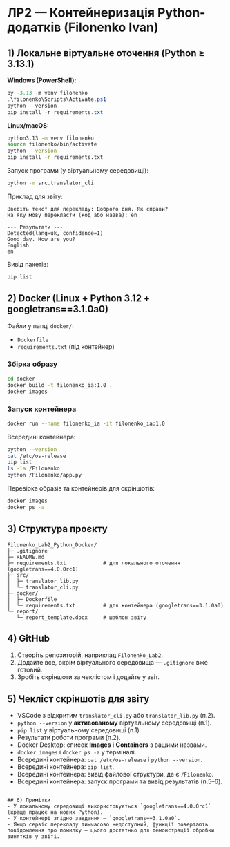 # ЛР2 — Контейнеризація Python-додатків (Filonenko Ivan)

## 1) Локальне віртуальне оточення (Python ≥ 3.13.1)

**Windows (PowerShell):**
```powershell
py -3.13 -m venv filonenko
.\filonenko\Scripts\Activate.ps1
python --version
pip install -r requirements.txt
```

**Linux/macOS:**
```bash
python3.13 -m venv filonenko
source filonenko/bin/activate
python --version
pip install -r requirements.txt
```

Запуск програми (у віртуальному середовищі):
```bash
python -m src.translator_cli
```

Приклад для звіту:
```text
Введіть текст для перекладу: Доброго дня. Як справи?
На яку мову перекласти (код або назва): en

--- Результати ---
Detected(lang=uk, confidence=1)
Good day. How are you?
English
en
```

Вивід пакетів:
```bash
pip list
```

## 2) Docker (Linux + Python 3.12 + googletrans==3.1.0a0)

Файли у папці `docker/`:

- `Dockerfile`
- `requirements.txt` (під контейнер)

### Збірка образу
```bash
cd docker
docker build -t filonenko_ia:1.0 .
docker images
```

### Запуск контейнера
```bash
docker run --name filonenko_ia -it filonenko_ia:1.0
```

Всередині контейнера:
```bash
python --version
cat /etc/os-release
pip list
ls -la /Filonenko
python /Filonenko/app.py
```

Перевірка образів та контейнерів для скріншотів:
```bash
docker images
docker ps -a
```

## 3) Структура проєкту
```text
Filonenko_Lab2_Python_Docker/
├─ .gitignore
├─ README.md
├─ requirements.txt            # для локального оточення (googletrans==4.0.0rc1)
├─ src/
│  ├─ translator_lib.py
│  └─ translator_cli.py
├─ docker/
│  ├─ Dockerfile
│  └─ requirements.txt         # для контейнера (googletrans==3.1.0a0)
└─ report/
   └─ report_template.docx     # шаблон звіту
```

## 4) GitHub
1. Створіть репозиторій, наприклад `Filonenko_Lab2`.
2. Додайте все, окрім віртуального середовища — `.gitignore` вже готовий.
3. Зробіть скріншоти за чеклістом і додайте у звіт.

## 5) Чекліст скріншотів для звіту
- VSCode з відкритим `translator_cli.py` або `translator_lib.py` (п.2).
- `python --version` у **активованому** віртуальному середовищі (п.1).
- `pip list` у віртуальному середовищі (п.1).
- Результати роботи програми (п.2).
- Docker Desktop: список **Images** і **Containers** з вашими назвами.
- `docker images` і `docker ps -a` у терміналі.
- Всередині контейнера: `cat /etc/os-release` і `python --version`.
- Всередині контейнера: `pip list`.
- Всередині контейнера: вивід файлової структури, де є `/Filonenko`.
- Всередині контейнера: запуск програми та вивід результатів (п.5–6).
```

## 6) Примітки
- У локальному середовищі використовується `googletrans==4.0.0rc1` (краще працює на нових Python).
- У контейнері згідно завдання — `googletrans==3.1.0a0`.
- Якщо сервіс перекладу тимчасово недоступний, функції повертають повідомлення про помилку — цього достатньо для демонстрації обробки винятків у звіті.
